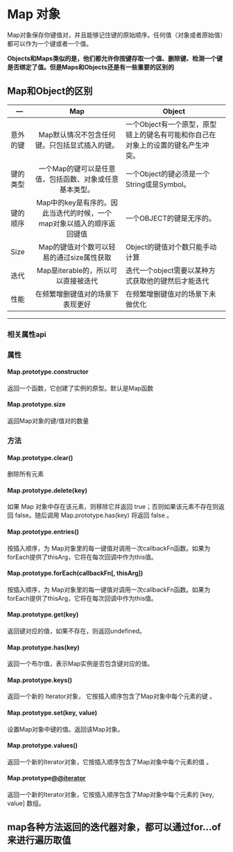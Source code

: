 # Map 对象

Map对象保存你键值对，并且能够记住键的原始顺序。任何值（对象或者原始值）都可以作为一个键或者一个值。

**Objects和Maps类似的是，他们都允许你按键存取一个值、删除键、检测一个键是否绑定了值。但是Maps和Objects还是有一些重要的区别的**

## Map和Object的区别

—|Map|Object
---|:---:|---
意外的键|Map默认情况不包含任何键。只包括显式插入的键。|一个Object有一个原型，原型链上的键名有可能和你自己在对象上的设置的键名产生冲突。
键的类型|一个Map的键可以是任意值，包括函数、对象或任意基本类型。|一个Object的键必须是一个String或是Symbol。
键的顺序|Map中的key是有序的。因此当迭代的时候，一个map对象以插入的顺序返回键值|一个OBJECT的键是无序的。
Size|Map的键值对个数可以轻易的通过size属性获取|Object的键值对个数只能手动计算
迭代|Map是iterable的，所以可以直接被迭代|迭代一个object需要以某种方式获取他的键然后才能迭代
性能|在频繁增删键值对的场景下表现更好|在频繁增删键值对的场景下未做优化

__________

### 相关属性api

### 属性

#### Map.prototype.constructor

返回一个函数，它创建了实例的原型。默认是Map函数

#### Map.prototype.size

返回Map对象的键/值对的数量

### 方法

#### Map.prototype.clear()

删除所有元素

#### Map.prototype.delete(key) 

如果 Map 对象中存在该元素，则移除它并返回 true；否则如果该元素不存在则返回 false。随后调用 Map.prototype.has(key) 将返回 false 。

#### Map.prototype.entries()

按插入顺序，为 Map对象里的每一键值对调用一次callbackFn函数。如果为forEach提供了thisArg，它将在每次回调中作为this值。


#### Map.prototype.forEach(callbackFn[, thisArg])

按插入顺序，为 Map对象里的每一键值对调用一次callbackFn函数。如果为forEach提供了thisArg，它将在每次回调中作为this值。

#### Map.prototype.get(key)

返回键对应的值，如果不存在，则返回undefined。

#### Map.prototype.has(key)

返回一个布尔值，表示Map实例是否包含键对应的值。

#### Map.prototype.keys()
返回一个新的 Iterator对象， 它按插入顺序包含了Map对象中每个元素的键 。


#### Map.prototype.set(key, value)

设置Map对象中键的值。返回该Map对象。

#### Map.prototype.values()

返回一个新的Iterator对象，它按插入顺序包含了Map对象中每个元素的值 。

#### Map.prototype[@@iterator]()

返回一个新的Iterator对象，它按插入顺序包含了Map对象中每个元素的 [key, value] 数组。


## map各种方法返回的迭代器对象，都可以通过for...of来进行遍历取值